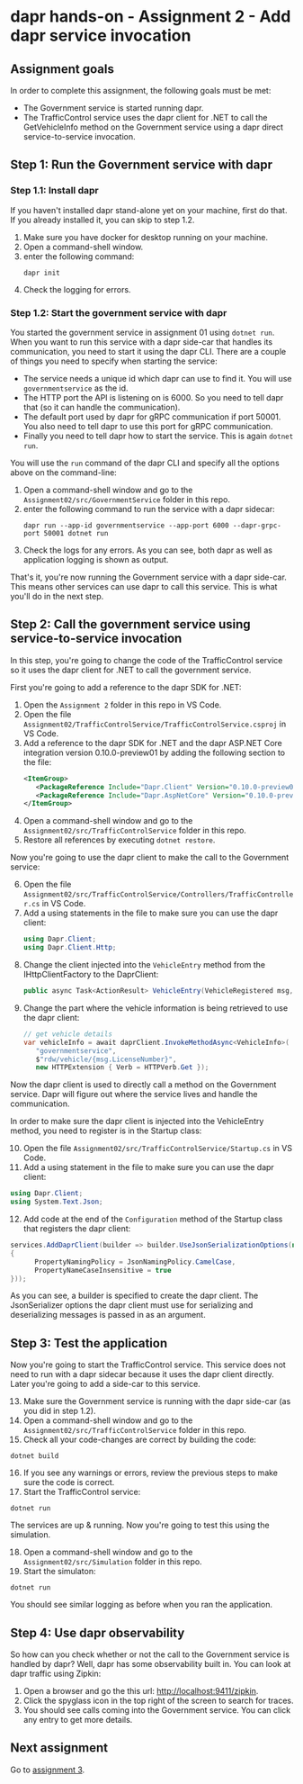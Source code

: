 # dapr hands-on - Assignment 2 - Add dapr service invocation

## Assignment goals

In order to complete this assignment, the following goals must be met:

- The Government service is started running dapr.
- The TrafficControl service uses the dapr client for .NET to call the GetVehicleInfo method on the Government service using a dapr direct service-to-service invocation.

## Step 1: Run the Government service with dapr

### Step 1.1: Install dapr

If you haven't installed dapr stand-alone yet on your machine, first do that. If you already installed it, you can skip to step 1.2.

1. Make sure you have docker for desktop running on your machine.
2. Open a command-shell window.
3. enter the following command:
   ```
   dapr init
   ```
4. Check the logging for errors.

### Step 1.2: Start the government service with dapr

You started the government service in assignment 01 using `dotnet run`. When you want to run this service with a dapr side-car that handles its communication, you need to start it using the dapr CLI. There are a couple of things you need to specify when starting the service:

- The service needs a unique id which dapr can use to find it. You will use `governmentservice` as the id.
- The HTTP port the API is listening on is 6000. So you need to tell dapr that (so it can handle the communication).
- The default port used by dapr for gRPC communication if port 50001. You also need to tell dapr to use this port for gRPC communication.
- Finally you need to tell dapr how to start the service. This is again `dotnet run`.

You will use the `run` command of the dapr CLI and specify all the options above on the command-line:

1. Open a command-shell window and go to the `Assignment02/src/GovernmentService` folder in this repo.
2. enter the following command to run the service with a dapr sidecar:
   ```
   dapr run --app-id governmentservice --app-port 6000 --dapr-grpc-port 50001 dotnet run
   ```
3. Check the logs for any errors. As you can see, both dapr as well as application logging is shown as output.

That's it, you're now running the Government service with a dapr side-car. This means other services can use dapr to call this service. This is what you'll do in the next step.

## Step 2: Call the government service using service-to-service invocation

In this step, you're going to change the code of the TrafficControl service so it uses the dapr client for .NET to call the government service.

First you're going to add a reference to the dapr SDK for .NET:

1. Open the `Assignment 2` folder in this repo in VS Code.
2. Open the file `Assignment02/TrafficControlService/TrafficControlService.csproj` in VS Code.
3. Add a reference to the dapr SDK for .NET and the dapr ASP.NET Core integration version 0.10.0-preview01 by adding the following section to the file:
   ```xml
   <ItemGroup>
      <PackageReference Include="Dapr.Client" Version="0.10.0-preview01" />
      <PackageReference Include="Dapr.AspNetCore" Version="0.10.0-preview01" />
   </ItemGroup>
   ```
4. Open a command-shell window and go to the `Assignment02/src/TrafficControlService` folder in this repo.
5. Restore all references by executing `dotnet restore`.

Now you're going to use the dapr client to make the call to the Government service:

6. Open the file `Assignment02/src/TrafficControlService/Controllers/TrafficController.cs` in VS Code.
7. Add a using statements in the file to make sure you can use the dapr client:
   ```csharp
   using Dapr.Client;
   using Dapr.Client.Http;
   ```
8. Change the client injected into the `VehicleEntry` method from the IHttpClientFactory to the DaprClient:
   ```csharp
   public async Task<ActionResult> VehicleEntry(VehicleRegistered msg, [FromServices] DaprClient daprClient)

   ```
9. Change the part where the vehicle information is being retrieved to use the dapr client:
   ```csharp
   // get vehicle details
   var vehicleInfo = await daprClient.InvokeMethodAsync<VehicleInfo>(
      "governmentservice",
      $"rdw/vehicle/{msg.LicenseNumber}",
      new HTTPExtension { Verb = HTTPVerb.Get });
   ```

Now the dapr client is used to directly call a method on the Government service. Dapr will figure out where the service lives and handle the communication.

In order to make sure the dapr client is injected into the VehicleEntry method, you need to register is in the Startup class:

10. Open the file `Assignment02/src/TrafficControlService/Startup.cs` in VS Code.
11. Add a using statement in the file to make sure you can use the dapr client:
   ```csharp
   using Dapr.Client;
   using System.Text.Json;
   ```
12. Add code at the end of the `Configuration` method of the Startup class that registers the dapr client:
   ```csharp
   services.AddDaprClient(builder => builder.UseJsonSerializationOptions(new JsonSerializerOptions()
   {
         PropertyNamingPolicy = JsonNamingPolicy.CamelCase,
         PropertyNameCaseInsensitive = true
   }));
   ```
   As you can see, a builder is specified to create the dapr client. The JsonSerializer options the dapr client must use for serializing and deserializing messages is passed in as an argument.

## Step 3: Test the application

Now you're going to start the TrafficControl service. This service does not need to run with a dapr sidecar because it uses the dapr client directly. Later you're going to add a side-car to this service.

13. Make sure the Government service is running with the dapr side-car (as you did in step 1.2).
14. Open a command-shell window and go to the `Assignment02/src/TrafficControlService` folder in this repo.
15. Check all your code-changes are correct by building the code:
   ```
   dotnet build
   ```
16. If you see any warnings or errors, review the previous steps to make sure the code is correct.
17. Start the TrafficControl service:
   ```
   dotnet run
   ```

The services are up & running. Now you're going to test this using the simulation.

18. Open a command-shell window and go to the `Assignment02/src/Simulation` folder in this repo.
19. Start the simulaton:
   ```
   dotnet run
   ```

You should see similar logging as before when you ran the application.

## Step 4: Use dapr observability

So how can you check whether or not the call to the Government service is handled by dapr? Well, dapr has some observability built in. You can look at dapr traffic using Zipkin:

1. Open a browser and go the this url: [http://localhost:9411/zipkin](http://localhost:9411/zipkin).
2. Click the spyglass icon in the top right of the screen to search for traces.
3. You should see calls coming into the Government service. You can click any entry to get more details.

## Next assignment

Go to [assignment 3](../Assignment03/README.md).